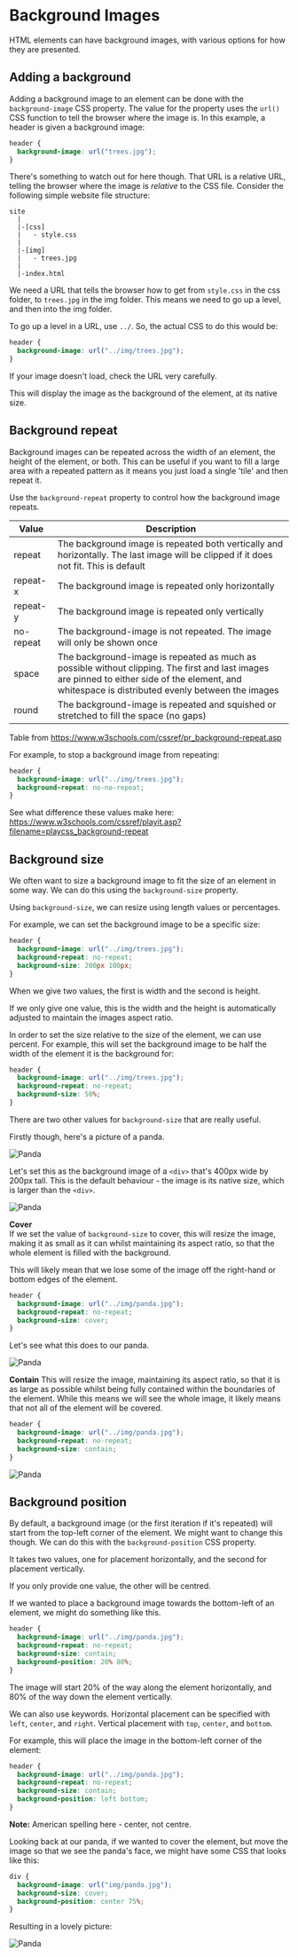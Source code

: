 # Background Images

HTML elements can have background images, with various options for how they are presented.

## Adding a background

Adding a background image to an element can be done with the `background-image` CSS property. The value for the property uses the `url()` CSS function to tell the browser where the image is. In this example, a header is given a background image:

```CSS
header {
  background-image: url("trees.jpg");
}
```

There's something to watch out for here though. That URL is a relative URL, telling the browser where the image is _relative_ to the CSS file. Consider the following simple website file structure:

```
site
  |
  |-[css]
  |   - style.css
  |
  |-[img]
  |   - trees.jpg
  |
  |-index.html
```

We need a URL that tells the browser how to get from `style.css` in the css folder, to `trees.jpg` in the img folder. This means we need to go up a level, and then into the img folder.

To go up a level in a URL, use `../`. So, the actual CSS to do this would be:

```CSS
header {
  background-image: url("../img/trees.jpg");
}
```

If your image doesn't load, check the URL very carefully.

This will display the image as the background of the element, at its native size.

## Background repeat

Background images can be repeated across the width of an element, the height of the element, or both. This can be useful if you want to fill a large area with a repeated pattern as it means you just load a single 'tile' and then repeat it.

Use the `background-repeat` property to control how the background image repeats.

| Value     | Description                                                                                                                                                                                        |
| --------- | -------------------------------------------------------------------------------------------------------------------------------------------------------------------------------------------------- |
| repeat    | The background image is repeated both vertically and horizontally. The last image will be clipped if it does not fit. This is default                                                              |
| repeat-x  | The background image is repeated only horizontally                                                                                                                                                 |
| repeat-y  | The background image is repeated only vertically                                                                                                                                                   |
| no-repeat | The background-image is not repeated. The image will only be shown once                                                                                                                            |
| space     | The background-image is repeated as much as possible without clipping. The first and last images are pinned to either side of the element, and whitespace is distributed evenly between the images |
| round     | The background-image is repeated and squished or stretched to fill the space (no gaps)                                                                                                             |

Table from <https://www.w3schools.com/cssref/pr_background-repeat.asp>

For example, to stop a background image from repeating:

```css
header {
  background-image: url("../img/trees.jpg");
  background-repeat: no-no-repeat;
}
```

See what difference these values make here: <https://www.w3schools.com/cssref/playit.asp?filename=playcss_background-repeat>

## Background size

We often want to size a background image to fit the size of an element in some way. We can do this using the `background-size` property.

Using `background-size`, we can resize using length values or percentages.

For example, we can set the background image to be a specific size:

```css
header {
  background-image: url("../img/trees.jpg");
  background-repeat: no-repeat;
  background-size: 200px 100px;
}
```

When we give two values, the first is width and the second is height.

If we only give one value, this is the width and the height is automatically adjusted to maintain the images aspect ratio.

In order to set the size relative to the size of the element, we can use percent. For example, this will set the background image to be half the width of the element it is the background for:

```css
header {
  background-image: url("../img/trees.jpg");
  background-repeat: no-repeat;
  background-size: 50%;
}
```

There are two other values for `background-size` that are really useful.

Firstly though, here's a picture of a panda.

![Panda](https://thomcorah.github.io/dmu-multimedia/resources/img/background-images/panda.jpg)

Let's set this as the background image of a `<div>` that's 400px wide by 200px tall. This is the default behaviour - the image is its native size, which is larger than the `<div>`.

![Panda](https://thomcorah.github.io/dmu-multimedia/resources/img/background-images/default.png)

**Cover**  
If we set the value of `background-size` to cover, this will resize the image, making it as small as it can whilst maintaining its aspect ratio, so that the whole element is filled with the background.

This will likely mean that we lose some of the image off the right-hand or bottom edges of the element.

```css
header {
  background-image: url("../img/panda.jpg");
  background-repeat: no-repeat;
  background-size: cover;
}
```

Let's see what this does to our panda.

![Panda](https://thomcorah.github.io/dmu-multimedia/resources/img/background-images/cover.png)

**Contain**
This will resize the image, maintaining its aspect ratio, so that it is as large as possible whilst being fully contained within the boundaries of the element. While this means we will see the whole image, it likely means that not all of the element will be covered.

```css
header {
  background-image: url("../img/panda.jpg");
  background-repeat: no-repeat;
  background-size: contain;
}
```

![Panda](https://thomcorah.github.io/dmu-multimedia/resources/img/background-images/contain.png)

## Background position

By default, a background image (or the first iteration if it's repeated) will start from the top-left corner of the element. We might want to change this though. We can do this with the `background-position` CSS property.

It takes two values, one for placement horizontally, and the second for placement vertically.

If you only provide one value, the other will be centred.

If we wanted to place a background image towards the bottom-left of an element, we might do something like this.

```CSS
header {
  background-image: url("../img/panda.jpg");
  background-repeat: no-repeat;
  background-size: contain;
  background-position: 20% 80%;
}
```

The image will start 20% of the way along the element horizontally, and 80% of the way down the element vertically.

We can also use keywords. Horizontal placement can be specified with `left`, `center`, and `right`. Vertical placement with `top`, `center`, and `bottom`.

For example, this will place the image in the bottom-left corner of the element:

```CSS
header {
  background-image: url("../img/panda.jpg");
  background-repeat: no-repeat;
  background-size: contain;
  background-position: left bottom;
}
```

**Note:** American spelling here - center, not centre.

Looking back at our panda, if we wanted to cover the element, but move the image so that we see the panda's face, we might have some CSS that looks like this:

```css
div {
  background-image: url("img/panda.jpg");
  background-size: cover;
  background-position: center 75%;
}
```

Resulting in a lovely picture:

![Panda](https://thomcorah.github.io/dmu-multimedia/resources/img/background-images/centred.png)
